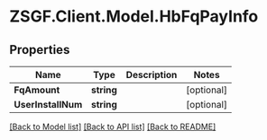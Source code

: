 # ZSGF.Client.Model.HbFqPayInfo

## Properties

Name | Type | Description | Notes
------------ | ------------- | ------------- | -------------
**FqAmount** | **string** |  | [optional] 
**UserInstallNum** | **string** |  | [optional] 

[[Back to Model list]](../../README.md#documentation-for-models) [[Back to API list]](../../README.md#documentation-for-api-endpoints) [[Back to README]](../../README.md)

